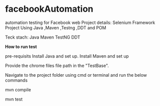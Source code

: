 # facebookAutomation
automation testing for Facebook web
Project details: 
Selenium Framework Project Using Java ,Maven ,Testng ,DDT and POM

Teck stach:
Java
Maven
TestNG
DDT

**How to run test**

pre-requisits Install Java and set up. Install Maven and set up

Provide the chrome files file path in the "TestBase".

Navigate to the project folder using cmd or terminal and run the below commands

mvn compile

mvn test
